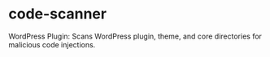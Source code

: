 # code-scanner
WordPress Plugin: Scans WordPress plugin, theme, and core directories for malicious code injections.
